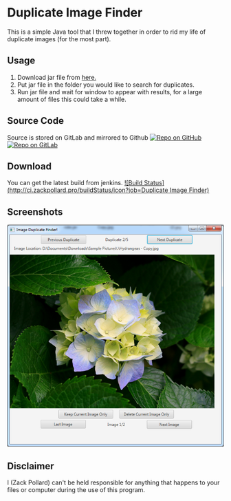 # Duplicate Image Finder
This is a simple Java tool that I threw together in order to rid my life of duplicate images (for the most part).

## Usage
1. Download jar file from 
[here.](http://ci.zackpollard.pro/job/Duplicate%20Image%20Finder/lastBuild/pro.zackpollard.duplicateimagefinder$DuplicateImageFinder/artifact/pro.zackpollard.duplicateimagefinder/DuplicateImageFinder/1.0-SNAPSHOT/DuplicateImageFinder-1.0-SNAPSHOT.jar)   
2. Put jar file in the folder you would like to search for duplicates.   
3. Run jar file and wait for window to appear with results, for a large amount of files this could take a while.   

## Source Code
Source is stored on GitLab and mirrored to Github
[![Repo on GitHub](https://img.shields.io/badge/repo-GitHub-3D76C2.svg)](https://github.com/zackpollard/DuplicateImageFinder)
[![Repo on 
GitLab](https://img.shields.io/badge/repo-GitLab-6C488A.svg)](https://git.zackpollard.pro/personal-projects/open-source/DuplicateImageFinder)

## Download
You can get the latest build from jenkins.
[![Build Status](http://ci.zackpollard.pro/buildStatus/icon?job=Duplicate Image Finder)](http://ci.zackpollard.pro/job/Duplicate%20Image%20Finder/)
## Screenshots
![Screenshot of Interface](https://raw.githubusercontent.com/zackpollard/DuplicateImageFinder/master/screenshots/Main%20Interface.png)

## Disclaimer
I (Zack Pollard) can't be held responsible for anything that happens to your files or computer during the use of this program.
